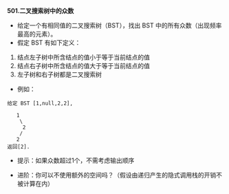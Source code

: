**501.二叉搜索树中的众数**

- 给定一个有相同值的二叉搜索树（BST），找出 BST 中的所有众数（出现频率最高的元素）。
- 假定 BST 有如下定义：
1. 结点左子树中所含结点的值小于等于当前结点的值
2. 结点右子树中所含结点的值大于等于当前结点的值
3. 左子树和右子树都是二叉搜索树
- 例如：
```
给定 BST [1,null,2,2],

   1
    \
     2
    /
   2
返回[2].
```
- 提示：如果众数超过1个，不需考虑输出顺序

- 进阶：你可以不使用额外的空间吗？（假设由递归产生的隐式调用栈的开销不被计算在内）
